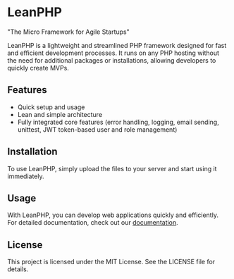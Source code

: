 # LeanPHP

"The Micro Framework for Agile Startups"

LeanPHP is a lightweight and streamlined PHP framework designed for fast and efficient development processes. It runs on any PHP hosting without the need for additional packages or installations, allowing developers to quickly create MVPs.

## Features
- Quick setup and usage
- Lean and simple architecture
- Fully integrated core features (error handling, logging, email sending, unittest, JWT token-based user and role management)

## Installation
To use LeanPHP, simply upload the files to your server and start using it immediately.

## Usage
With LeanPHP, you can develop web applications quickly and efficiently. For detailed documentation, check out our [documentation](https://leanphp.io/docs).

## License
This project is licensed under the MIT License. See the LICENSE file for details.